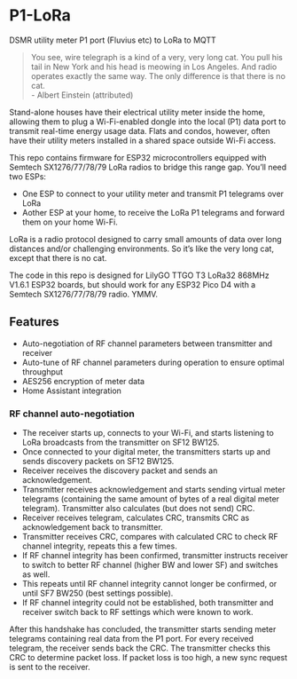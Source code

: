 # P1-LoRa
DSMR utility meter P1 port (Fluvius etc) to LoRa to MQTT  
> You see, wire telegraph is a kind of a very, very long cat. You pull his tail in New York and his head is meowing in Los Angeles. And radio operates exactly the same way. The only difference is that there is no cat.  
> \-  Albert Einstein (attributed)

Stand-alone houses have their electrical utility meter inside the home, allowing them to plug a Wi-Fi-enabled dongle into the local (P1) data port to transmit real-time energy usage data. Flats and condos, however, often have their utility meters installed in a shared space outside Wi-Fi access.   

This repo contains firmware for ESP32 microcontrollers equipped with Semtech SX1276/77/78/79 LoRa radios to bridge this range gap. You’ll need two ESPs:
-	One ESP to connect to your utility meter and transmit P1 telegrams over LoRa
-	Aother ESP at your home,  to receive the LoRa P1 telegrams and forward them on your home Wi-Fi.

LoRa is a radio protocol designed to carry small amounts of data over long distances and/or challenging environments. So it’s like the very long cat, except that there is no cat.  

The code in this repo is designed for LilyGO TTGO T3 LoRa32 868MHz V1.6.1 ESP32 boards, but should work for any ESP32 Pico D4 with a Semtech SX1276/77/78/79 radio. YMMV.

## Features
- Auto-negotiation of RF channel parameters between transmitter and receiver
- Auto-tune of RF channel parameters during operation to ensure optimal throughput
- AES256 encryption of meter data
- Home Assistant integration

### RF channel auto-negotiation
- The receiver starts up, connects to your Wi-Fi, and starts listening to LoRa broadcasts from the transmitter on SF12 BW125.
- Once connected to your digital meter, the transmitters starts up and sends discovery packets on SF12 BW125.
- Receiver receives the discovery packet and sends an acknowledgement.
- Transmitter receives acknowledgement and starts sending virtual meter telegrams (containing the same amount of bytes of a real digital meter telegram). Transmitter also calculates (but does not send) CRC.
- Receiver receives telegram, calculates CRC, transmits CRC as acknowledgement back to transmitter.
- Transmitter receives CRC, compares with calculated CRC to check RF channel integrity, repeats this a few times.
- If RF channel integrity has been confirmed, transmitter instructs receiver to switch to better RF channel (higher BW and lower SF) and switches as well.
- This repeats until RF channel integrity cannot longer be confirmed, or until  SF7 BW250 (best settings possible).
- If RF channel integrity could not be established, both transmitter and receiver switch back to RF settings which were known to work.

After this handshake has concluded, the transmitter starts sending meter telegrams containing real data from the P1 port. For every received telegram, the receiver sends back the CRC. The transmitter checks this CRC to determine packet loss. If packet loss is too high, a new sync request is sent to the receiver.
